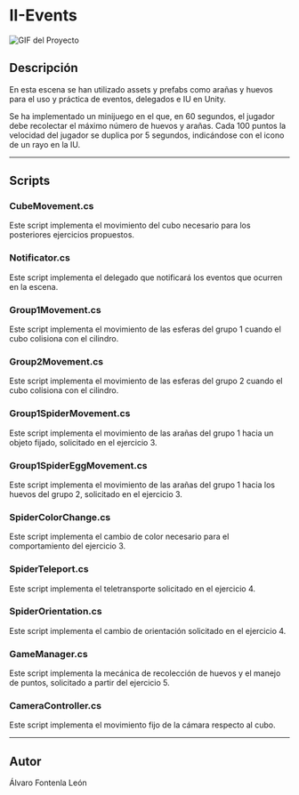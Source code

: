 # II-Events

![GIF del Proyecto](escena.gif)

## Descripción

En esta escena se han utilizado assets y prefabs como arañas y huevos para el uso y práctica de eventos, delegados e IU en Unity.

Se ha implementado un minijuego en el que, en 60 segundos, el jugador debe recolectar el máximo número de huevos y arañas. 
Cada 100 puntos la velocidad del jugador se duplica por 5 segundos, indicándose con el icono de un rayo en la IU.

---

## Scripts

### CubeMovement.cs

Este script implementa el movimiento del cubo necesario para los posteriores ejercicios propuestos.

### Notificator.cs

Este script implementa el delegado que notificará los eventos que ocurren en la escena.

### Group1Movement.cs

Este script implementa el movimiento de las esferas del grupo 1 cuando el cubo colisiona con el cilindro.

### Group2Movement.cs

Este script implementa el movimiento de las esferas del grupo 2 cuando el cubo colisiona con el cilindro.

### Group1SpiderMovement.cs

Este script implementa el movimiento de las arañas del grupo 1 hacia un objeto fijado, solicitado en el ejercicio 3.

### Group1SpiderEggMovement.cs

Este script implementa el movimiento de las arañas del grupo 1 hacia los huevos del grupo 2, solicitado en el ejercicio 3.

### SpiderColorChange.cs

Este script implementa el cambio de color necesario para el comportamiento del ejercicio 3.

### SpiderTeleport.cs

Este script implementa el teletransporte solicitado en el ejercicio 4.

### SpiderOrientation.cs

Este script implementa el cambio de orientación solicitado en el ejercicio 4.

### GameManager.cs

Este script implementa la mecánica de recolección de huevos y el manejo de puntos, solicitado a partir del ejercicio 5.

### CameraController.cs

Este script implementa el movimiento fijo de la cámara respecto al cubo.

---

## Autor

Álvaro Fontenla León